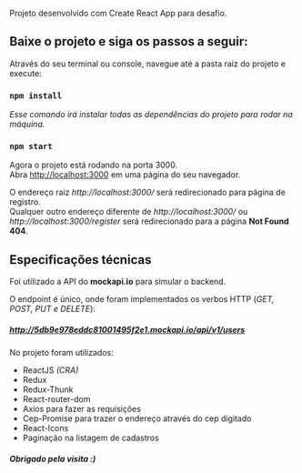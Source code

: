 Projeto desenvolvido com Create React App para desafio.

## Baixe o projeto e siga os passos a seguir:

Através do seu terminal ou console, navegue até a pasta raiz do projeto e execute:

### `npm install`

*Esse comando irá instalar todas as dependências do projeto para rodar na máquina.*

### `npm start`

Agora o projeto está rodando na porta 3000.<br />
Abra [http://localhost:3000](http://localhost:3000) em uma página do seu navegador.

O endereço raiz *http://localhost:3000/* será redirecionado para página de registro.<br />
Qualquer outro endereço diferente de *http://localhost:3000/* ou *http://localhost:3000/register* será redirecionado para a página **Not Found 404**.

## Especificações técnicas

Foi utilizado a API do **mockapi.io** para simular o backend.

O endpoint é único, onde foram implementados os verbos HTTP (*GET, POST, PUT e DELETE*):

##### http://5db9e978eddc81001495f2e1.mockapi.io/api/v1/users

No projeto foram utilizados:
- ReactJS *(CRA)*
- Redux
- Redux-Thunk
- React-router-dom
- Axios para fazer as requisições
- Cep-Promise para trazer o endereço através do cep digitado
- React-Icons
- Paginação na listagem de cadastros


##### Obrigado pela visita :)